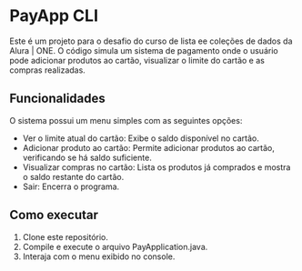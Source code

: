 # PayApp CLI

Este é um projeto para o desafio do curso de lista ee coleções de dados da Alura | ONE. O código simula um sistema de pagamento onde o usuário pode adicionar produtos ao cartão, visualizar o limite do cartão e as compras realizadas.

## Funcionalidades

O sistema possui um menu simples com as seguintes opções:

- Ver o limite atual do cartão: Exibe o saldo disponível no cartão.
- Adicionar produto ao cartão: Permite adicionar produtos ao cartão, verificando se há saldo suficiente.
- Visualizar compras no cartão: Lista os produtos já comprados e mostra o saldo restante do cartão.
- Sair: Encerra o programa.

## Como executar

1. Clone este repositório.
2. Compile e execute o arquivo PayApplication.java.
3. Interaja com o menu exibido no console.
